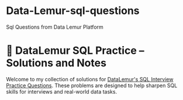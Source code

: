 # Data-Lemur-sql-questions
Sql Questions from Data Lemur Platform

# 🐍 DataLemur SQL Practice – Solutions and Notes

Welcome to my collection of solutions for [DataLemur's SQL Interview Practice Questions](https://datalemur.com/questions). These problems are designed to help sharpen SQL skills for interviews and real-world data tasks.


